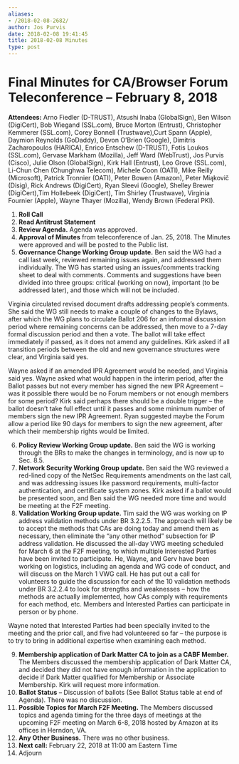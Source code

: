 ```yaml
---
aliases:
- /2018-02-08-2682/
author: Jos Purvis
date: 2018-02-08 19:41:45
title: 2018-02-08 Minutes
type: post
---
```


# Final Minutes for CA/Browser Forum Teleconference – February 8, 2018

**Attendees:** Arno Fiedler (D-TRUST), Atsushi Inaba (GlobalSign), Ben Wilson (DigiCert), Bob Wiegand (SSL.com), Bruce Morton (Entrust), Christopher Kemmerer (SSL.com), Corey Bonnell (Trustwave),Curt Spann (Apple), Daymion Reynolds (GoDaddy), Devon O’Brien (Google), Dimitris Zacharopoulos (HARICA), Enrico Entschew (D-TRUST), Fotis Loukos (SSL.com), Gervase Markham (Mozilla), Jeff Ward (WebTrust), Jos Purvis (Cisco), Julie Olson (GlobalSign), Kirk Hall (Entrust), Leo Grove (SSL.com), Li-Chun Chen (Chunghwa Telecom), Michele Coon (OATI), Mike Reilly (Microsoft), Patrick Tronnier (OATI), Peter Bowen (Amazon), Peter Miąkovič (Disig), Rick Andrews (DigiCert), Ryan Sleevi (Google), Shelley Brewer (DigiCert),Tim Hollebeek (DigiCert), Tim Shirley (Trustwave), Virginia Fournier (Apple), Wayne Thayer (Mozilla), Wendy Brown (Federal PKI).

1. **Roll Call**
1. **Read Antitrust Statement**
1. **Review Agenda.** Agenda was approved.
1. **Approval of Minutes** from teleconference of Jan. 25, 2018. The Minutes were approved and will be posted to the Public list.
1. **Governance Change Working Group update.** Ben said the WG had a call last week, reviewed remaining issues again, and addressed them individually. The WG has started using an issues/comments tracking sheet to deal with comments. Comments and suggestions have been divided into three groups: critical (working on now), important (to be addressed later), and those which will not be included.

Virginia circulated revised document drafts addressing people’s comments. She said the WG still needs to make a couple of changes to the Bylaws, after which the WG plans to circulate Ballot 206 for an informal discussion period where remaining concerns can be addressed, then move to a 7-day formal discussion period and then a vote. The ballot will take effect immediately if passed, as it does not amend any guidelines. Kirk asked if all transition periods between the old and new governance structures were clear, and Virginia said yes.

Wayne asked if an amended IPR Agreement would be needed, and Virginia said yes. Wayne asked what would happen in the interim period, after the Ballot passes but not every member has signed the new IPR Agreement – was it possible there would be no Forum members or not enough members for some period? Kirk said perhaps there should be a double trigger – the ballot doesn’t take full effect until it passes and some minimum number of members sign the new IPR Agreement. Ryan suggested maybe the Forum allow a period like 90 days for members to sign the new agreement, after which their membership rights would be limited.

6. **Policy Review Working Group update.** Ben said the WG is working through the BRs to make the changes in terminology, and is now up to Sec. 8.5.
1. **Network Security Working Group update.** Ben said the WG reviewed a red-lined copy of the NetSec Requirements amendments on the last call, and was addressing issues like password requirements, multi-factor authentication, and certificate system zones. Kirk asked if a ballot would be presented soon, and Ben said the WG needed more time and would be meeting at the F2F meeting.
1. **Validation Working Group update.** Tim said the WG was working on IP address validation methods under BR 3.2.2.5. The approach will likely be to accept the methods that CAs are doing today and amend them as necessary, then eliminate the “any other method” subsection for IP address validation. He discussed the all-day VWG meeting scheduled for March 6 at the F2F meeting, to which multiple Interested Parties have been invited to participate. He, Wayne, and Gerv have been working on logistics, including an agenda and WG code of conduct, and will discuss on the March 1 VWG call. He has put out a call for volunteers to guide the discussion for each of the 10 validation methods under BR 3.2.2.4 to look for strengths and weaknesses – how the methods are actually implemented, how CAs comply with requirements for each method, etc. Members and Interested Parties can participate in person or by phone.

Wayne noted that Interested Parties had been specially invited to the meeting and the prior call, and five had volunteered so far – the purpose is to try to bring in additional expertise when examining each method.

9. **Membership application of Dark Matter CA to join as a CABF Member.** The Members discussed the membership application of Dark Matter CA, and decided they did not have enough information in the application to decide if Dark Matter qualified for Membership or Associate Membership. Kirk will request more information.
1. **Ballot Status** – Discussion of ballots (See Ballot Status table at end of Agenda). There was no discussion.
1. **Possible Topics for March F2F Meeting.** The Members discussed topics and agenda timing for the three days of meetings at the upcoming F2F meeting on March 6-8, 2018 hosted by Amazon at its offices in Herndon, VA.
1. **Any Other Business.** There was no other business.
1. **Next call:** February 22, 2018 at 11:00 am Eastern Time
1. Adjourn